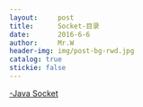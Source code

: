 ```yaml
---
layout:     post                  
title:      Socket-目录      
date:       2016-6-6             
author:     Mr.W                   
header-img: img/post-bg-rwd.jpg  
catalog: true   
stickie: false                       
---
```

  

[-Java Socket](http://wjwcloud.com/2018/07/21/Java_Socket/)